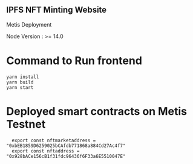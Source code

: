 ## IPFS NFT Minting Website

Metis Deployment

Node Version : >= 14.0

# Command to Run frontend
```
yarn install
yarn build
yarn start
```


# Deployed smart contracts on Metis Testnet
```
  export const nftmarketaddress = "0xbEB1859D6259025bCAfdb771868a884Cd27Ac4f7"
  export const nftaddress = "0x928bACe156cB1f31fdc96436f6F33a6E5510047E"
```